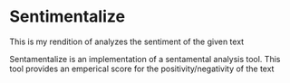 # Sentimentalize
This is my rendition of analyzes the sentiment of the given text


Sentamentalize is an implementation of a sentamental analysis tool.  This tool provides an emperical score for the positivity/negativity of the text
